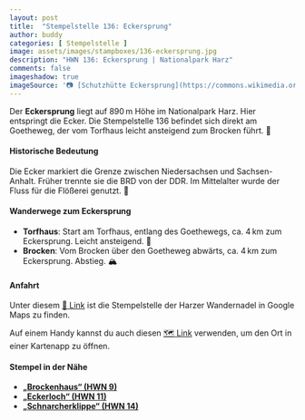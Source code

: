 ```yaml
---
layout: post
title:  "Stempelstelle 136: Eckersprung"
author: buddy
categories: [ Stempelstelle ]
image: assets/images/stampboxes/136-eckersprung.jpg
description: "HWN 136: Eckersprung | Nationalpark Harz"
comments: false
imageshadow: true
imageSource: '📷 [Schutzhütte Eckersprung](https://commons.wikimedia.org/wiki/File:Schutzh%C3%BCtte_Eckersprung.jpg) von <a href="//commons.wikimedia.org/w/index.php?title=User:Frank_Hebestreit&amp;action=edit&amp;redlink=1" class="new" title="User:Frank Hebestreit (page does not exist)">Frank Hebestreit</a> unter Lizenz [CC BY-SA 4.0](https://creativecommons.org/licenses/by-sa/4.0)'
---
```


Der **Eckersprung** liegt auf 890 m Höhe im Nationalpark Harz. Hier entspringt die Ecker. Die Stempelstelle 136 befindet sich direkt am Goetheweg, der vom Torfhaus leicht ansteigend zum Brocken führt. 🥾

#### Historische Bedeutung

Die Ecker markiert die Grenze zwischen Niedersachsen und Sachsen-Anhalt. Früher trennte sie die BRD von der DDR. Im Mittelalter wurde der Fluss für die Flößerei genutzt. 🌊

#### Wanderwege zum Eckersprung

- **Torfhaus**: Start am Torfhaus, entlang des Goethewegs, ca. 4 km zum Eckersprung. Leicht ansteigend. 🌲
- **Brocken**: Vom Brocken über den Goetheweg abwärts, ca. 4 km zum Eckersprung. Abstieg. 🏔️

#### Anfahrt

Unter diesem [📍 Link](https://www.google.com/maps/dir/?api=1&origin=&destination=51.78772%2C%2010.58642) ist die Stempelstelle der Harzer Wandernadel in Google Maps zu finden.

<div class="android-only">
  Auf einem Handy kannst du auch diesen 
  <a href="geo:51.78772,10.58642">🗺️ Link</a> 
  verwenden, um den Ort in einer Kartenapp zu öffnen.
  <p></p>
</div>

#### Stempel in der Nähe

- [**„Brockenhaus“ (HWN 9)**](/stempelstelle-9-brockenhaus)
- [**„Eckerloch“ (HWN 11)**](/stempelstelle-11-eckerloch)
- [**„Schnarcherklippe“ (HWN 14)**](/stempelstelle-14-schnarcherklippe-schutzhuette)
